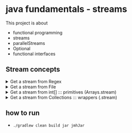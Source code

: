 # java fundamentals - streams

This project is about 

- functional programming
- streams
- parallelStreams
- Optional
- functional interfaces 

## Stream concepts

<details>
<summary>Get a stream from Regex</summary>

- `Stream<String>  xx =  Pattern.compile("\\w+).matcher("source").results()`

</details>

<details>
<summary> Get a stream from File</summary>

- define `PATH = "..." as absolute path`
- `Stream<String> xx =  Files.lines(Paths.get(PATH))`

</details>

<details>
<summary> Get a stream from int[] ::: primitives (Arrays.stream)</summary>

- `IntStream<Integer> xx =  Arrays.stream(int[])`
- then `.boxed` to get `Stream<Integer>`, if you need!

</details>

<details>
<summary> Get a stream from Collections ::: wrappers (.stream)</summary>

- `List<Integer> xx = new ArrayList<>(Arrays.asList(1, 3, 4))`
- `Stream<Integer> yy = xx.stream()`


</details>

## how to run

- `./gradlew clean build jar jmhJar`
 